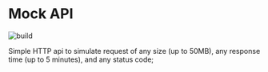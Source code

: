 # Mock API

![build](https://github.com/AugustsK/mock-api/actions/workflows/rust.yml/badge.svg)

Simple HTTP api to simulate request of any size (up to 50MB), any response time (up to 5 minutes), and any status code;
